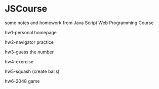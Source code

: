 # JSCourse
some notes and homework from Java Script Web Programming Course

hw1-personal homepage

hw2-navigator practice

hw3-guess the number

hw4-exercise

hw5-squash (create balls)

hw6-2048 game

